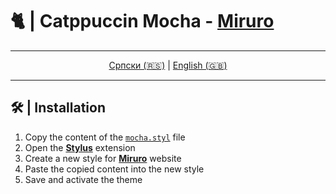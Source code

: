 # 🐈 | Catppuccin Mocha - [Miruro](https://www.miruro.com/)

<div align="center">

---

[Српски (🇷🇸)](README.md) | [English (🇬🇧)](README-en.md)

---

</div>

## 🛠 | Installation

1. Copy the content of the [`mocha.styl`](mocha.styl) file
2. Open the [**Stylus**](https://github.com/openstyles/stylus) extension
3. Create a new style for [**Miruro**](https://www.miruro.com/) website
4. Paste the copied content into the new style
5. Save and activate the theme
